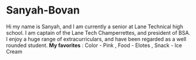 # Sanyah-Bovan

Hi my name is Sanyah, and I am currently a senior at Lane Technical high school. I am captain of the Lane Tech Champerrettes, and president of BSA. I enjoy a huge range of extracurriculars, and have been regarded as a well rounded student.
**My favorites** : Color - Pink , Food - Elotes , Snack - Ice Cream
